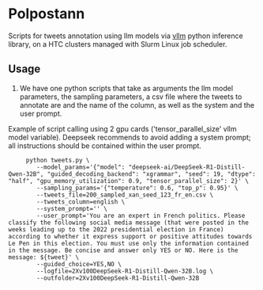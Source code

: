 # Polpostann

Scripts for tweets annotation using llm models via [vllm](https://docs.vllm.ai/en/latest) python inference library, on a HTC clusters managed with Slurm Linux job scheduler.

## Usage

1. We have one python scripts that take as arguments the llm model parameters, the sampling parameters, a csv file where the tweets to annotate are and the name of the column, as well as the system and the user prompt.     

Example of script calling using 2 gpu cards ('tensor_parallel_size' vllm model variable).
Deepseek recommends to avoid adding a system prompt; all instructions should be contained within the user prompt.

```
     python tweets.py \
        --model_params='{"model": "deepseek-ai/DeepSeek-R1-Distill-Qwen-32B", "guided_decoding_backend": "xgrammar", "seed": 19, "dtype": "half", "gpu_memory_utilization": 0.9, "tensor_parallel_size": 2}' \
        --sampling_params='{"temperature": 0.6, "top_p": 0.95}' \
        --tweets_file=200_sampled_xan_seed_123_fr_en.csv \
        --tweets_column=english \
        --system_prompt='' \
        --user_prompt='You are an expert in French politics. Please classify the following social media message (that were posted in the weeks leading up to the 2022 presidential election in France) according to whether it express support or positive attitudes towards Le Pen in this election. You must use only the information contained in the message. Be concise and answer only YES or NO. Here is the message: ${tweet}' \
        --guided_choice=YES,NO \
        --logfile=2Xv100DeepSeek-R1-Distill-Qwen-32B.log \
        --outfolder=2Xv100DeepSeek-R1-Distill-Qwen-32B
```
